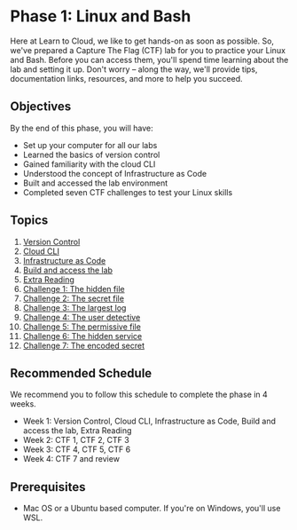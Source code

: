 # Phase 1: Linux and Bash

Here at Learn to Cloud, we like to get hands-on as soon as possible. So, we've prepared a Capture The Flag (CTF) lab for you to practice your Linux and Bash. Before you can access them, you'll spend time learning about the lab and setting it up. Don't worry – along the way, we'll provide tips, documentation links, resources, and more to help you succeed.

## Objectives

By the end of this phase, you will have:

- Set up your computer for all our labs
- Learned the basics of version control
- Gained familiarity with the cloud CLI
- Understood the concept of Infrastructure as Code
- Built and accessed the lab environment
- Completed seven CTF challenges to test your Linux skills

## Topics

1. [Version Control](./guides/2-versioncontrol)
1. [Cloud CLI](week1-day3-cli)
1. [Infrastructure as Code](week1-day4-iac)
1. [Build and access the lab](week1-day5-buildthelab)
1. [Extra Reading](week1-day6-reading)
1. [Challenge 1: The hidden file](week1-day7-ctf1)
1. [Challenge 2: The secret file](week2-day1-ctf2)
1. [Challenge 3: The largest log](week2-day2-ctf3)
1. [Challenge 4: The user detective](week2-day3-ctf4)
1. [Challenge 5: The permissive file](week2-day4-ctf5)
1. [Challenge 6: The hidden service](week2-day5-ctf6)
1. [Challenge 7: The encoded secret](week2-day6-ctf7)

## Recommended Schedule

We recommend you to follow this schedule to complete the phase in 4 weeks.

- Week 1: Version Control, Cloud CLI, Infrastructure as Code, Build and access the lab, Extra Reading
- Week 2: CTF 1, CTF 2, CTF 3
- Week 3: CTF 4, CTF 5, CTF 6
- Week 4: CTF 7 and review

## Prerequisites

- Mac OS or a Ubuntu based computer. If you're on Windows, you'll use WSL.
